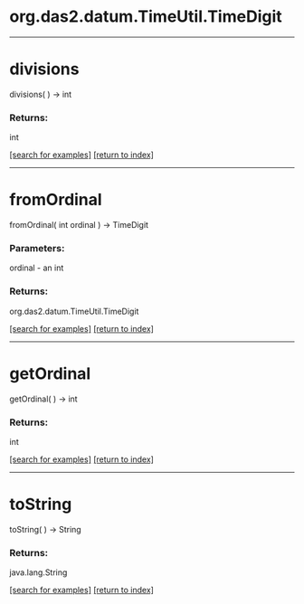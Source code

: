# org.das2.datum.TimeUtil.TimeDigit



***
<a name="divisions"></a>
# divisions
divisions(  ) &rarr; int



### Returns:
int


<a href="https://github.com/autoplot/dev/search?q=divisions&unscoped_q=divisions">[search for examples]</a>
<a href="https://github.com/autoplot/documentation/blob/master/javadoc/index-all.md">[return to index]</a>

***
<a name="fromOrdinal"></a>
# fromOrdinal
fromOrdinal( int ordinal ) &rarr; TimeDigit



### Parameters:
ordinal - an int

### Returns:
org.das2.datum.TimeUtil.TimeDigit


<a href="https://github.com/autoplot/dev/search?q=fromOrdinal&unscoped_q=fromOrdinal">[search for examples]</a>
<a href="https://github.com/autoplot/documentation/blob/master/javadoc/index-all.md">[return to index]</a>

***
<a name="getOrdinal"></a>
# getOrdinal
getOrdinal(  ) &rarr; int



### Returns:
int


<a href="https://github.com/autoplot/dev/search?q=getOrdinal&unscoped_q=getOrdinal">[search for examples]</a>
<a href="https://github.com/autoplot/documentation/blob/master/javadoc/index-all.md">[return to index]</a>

***
<a name="toString"></a>
# toString
toString(  ) &rarr; String



### Returns:
java.lang.String


<a href="https://github.com/autoplot/dev/search?q=toString&unscoped_q=toString">[search for examples]</a>
<a href="https://github.com/autoplot/documentation/blob/master/javadoc/index-all.md">[return to index]</a>

